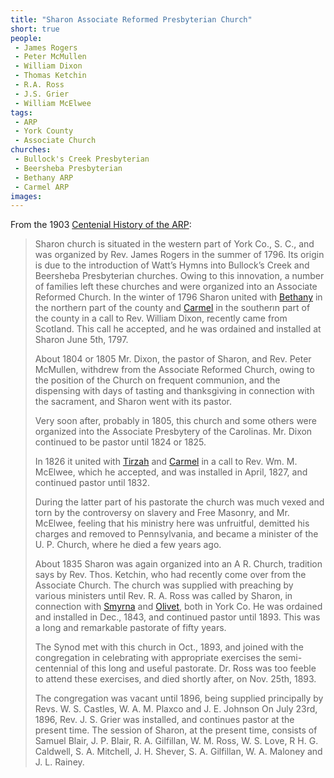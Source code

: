 ```yaml
---
title: "Sharon Associate Reformed Presbyterian Church"
short: true
people:
 - James Rogers
 - Peter McMullen
 - William Dixon
 - Thomas Ketchin
 - R.A. Ross
 - J.S. Grier
 - William McElwee
tags:
 - ARP
 - York County
 - Associate Church
churches: 
 - Bullock's Creek Presbyterian
 - Beersheba Presbyterian
 - Bethany ARP
 - Carmel ARP
images:
---
```


From the 1903 [Centenial History of the ARP](https://books.google.com/books?id=eco5AQAAMAAJ):

> Sharon church is situated in the western part of York Co., S. C., and was organized by Rev. James Rogers in the summer of 1796. Its origin is due to the introduction of Watt’s Hymns into Bullock’s Creek and Beersheba Presbyterian churches. Owing to this innovation, a number of families left these churches and were organized into an Associate Reformed Church. In the winter of 1796 Sharon united with [Bethany](/posts/york-co-1903/#bethany) in the northern part of the county and [Carmel](/posts/york-co-1903/#carmel) in the southerın part of the county in a call to Rev. William Dixon, recently came from Scotland. This call he accepted, and he was ordained and installed at Sharon June 5th, 1797.
>
> About 1804 or 1805 Mr. Dixon, the pastor of Sharon, and Rev. Peter McMullen, withdrew from the Associate Reformed Church, owing to the position of the Church on frequent communion, and the dispensing with days of tasting and thanksgiving in connection with the sacrament, and Sharon went with its pastor.
> 
> Very soon after, probably in 1805, this church and some others were organized into the Associate Presbytery of the Carolinas. Mr. Dixon continued to be pastor until 1824 or 1825.
> 
> In 1826 it united with [Tirzah](/posts/york-co-1903/#tirzah) and [Carmel](/posts/york-co-1903/#carmel) in a call to Rev. Wm. M. McElwee, which he accepted, and was installed in April, 1827, and continued pastor until 1832.
> 
> During the latter part of his pastorate the church was much vexed and torn by the controversy on slavery and Free Masonry, and Mr. McElwee, feeling that his ministry here was unfruitful, demitted his charges and removed to Pennsylvania, and became a minister of the U. P. Church, where he died a few years ago.
> 
> About 1835 Sharon was again organized into an A R. Church, tradition says by Rev. Thos. Ketchin, who had recently come over from the Associate Church. The church was supplied with preaching by various ministers until Rev. R. A. Ross was called by Sharon, in connection with [Smyrna](/posts/york-co-1903/#smyrna) and [Olivet](/posts/york-co-1903/#olivet), both in York Co. He was ordained and installed in Dec., 1843, and continued pastor until 1893. This was a long and remarkable pastorate of fifty years.
> 
> The Synod met with this church in Oct., 1893, and joined with the congregation in celebrating with appropriate exercises the semi-centennial of this long and useful pastorate. Dr. Ross was too feeble to attend these exercises, and died shortly after, on Nov. 25th, 1893.
> 
> The congregation was vacant until 1896, being supplied principally by Revs. W. S. Castles, W. A. M. Plaxco and J. E. Johnson On July 23rd, 1896, Rev. J. S. Grier was installed, and continues pastor at the present time. The session of Sharon, at the present time, consists of Samuel Blair, J. P. Blair, R. A. Gilfillan, W. M. Ross, W. S. Love, R H. G. Caldwell, S. A. Mitchell, J. H. Shever, S. A. Gilfillan, W. A. Maloney and J. L. Rainey.